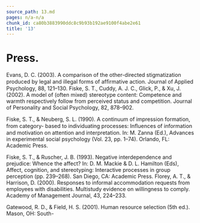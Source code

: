 ```yaml
---
source_path: 13.md
pages: n/a-n/a
chunk_id: ca80b3883990ddc8c9b93b192ae9100f4abe2e61
title: '13'
---
```

# Press.

Evans, D. C. (2003). A comparison of the other-directed stigmatization produced by legal and illegal forms of afﬁrmative action. Journal of Applied Psychology, 88, 121–130. Fiske, S. T., Cuddy, A. J. C., Glick, P., & Xu, J. (2002). A model of (often mixed) stereotype content: Competence and warmth respectively follow from perceived status and competition. Journal of Personality and Social Psychology, 82, 878–902.

Fiske, S. T., & Neuberg, S. L. (1990). A continuum of impression formation, from category- based to individuating processes: Inﬂuences of information and motivation on attention and interpretation. In: M. Zanna (Ed.), Advances in experimental social psychology (Vol. 23, pp. 1–74). Orlando, FL: Academic Press.

Fiske, S. T., & Ruscher, J. B. (1993). Negative interdependence and prejudice: Whence the affect? In: D. M. Mackie & D. L. Hamilton (Eds), Affect, cognition, and stereotyping: Interactive processes in group perception (pp. 239–268). San Diego, CA: Academic Press. Florey, A. T., & Harrison, D. (2000). Responses to informal accommodation requests from employees with disabilities. Multistudy evidence on willingness to comply. Academy of Management Journal, 43, 224–233.

Gatewood, R. D., & Field, H. S. (2001). Human resource selection (5th ed.). Mason, OH: South-
